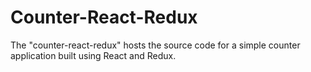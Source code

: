 # Counter-React-Redux
The "counter-react-redux" hosts the source code for a simple counter application built using React and Redux.
